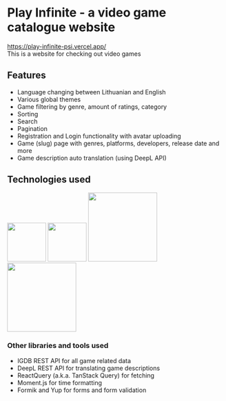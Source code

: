 # Play Infinite - a video game catalogue website

https://play-infinite-psi.vercel.app/ <br />
This is a website for checking out video games

## Features
- Language changing between Lithuanian and English
- Various global themes
- Game filtering by genre, amount of ratings, category
- Sorting
- Search
- Pagination
- Registration and Login functionality with avatar uploading
- Game (slug) page with genres, platforms, developers, release date and more
- Game description auto translation (using DeepL API)

## Technologies used
<img src="https://github.com/jonas-jasul/game-website/assets/83654732/1596b7c8-a5ba-459a-b09b-ca65904e39dd" width=90 />

<img src="https://github.com/jonas-jasul/game-website/assets/83654732/f8deeeb7-40c3-4745-9690-5bcecf00cd90" width=90 />

<img src="https://github.com/jonas-jasul/game-website/assets/83654732/92dcbc5f-fe19-4f23-b9d6-f31715085079" width=160 />

<img src="https://github.com/jonas-jasul/game-website/assets/83654732/7fe1be3f-4ec7-4b67-bea0-5087fd5ceec3" width=160 />

### Other libraries and tools used
- IGDB REST API for all game related data
- DeepL REST API for translating game descriptions
- ReactQuery (a.k.a. TanStack Query) for fetching
- Moment.js for time formatting
- Formik and Yup for forms and form validation


